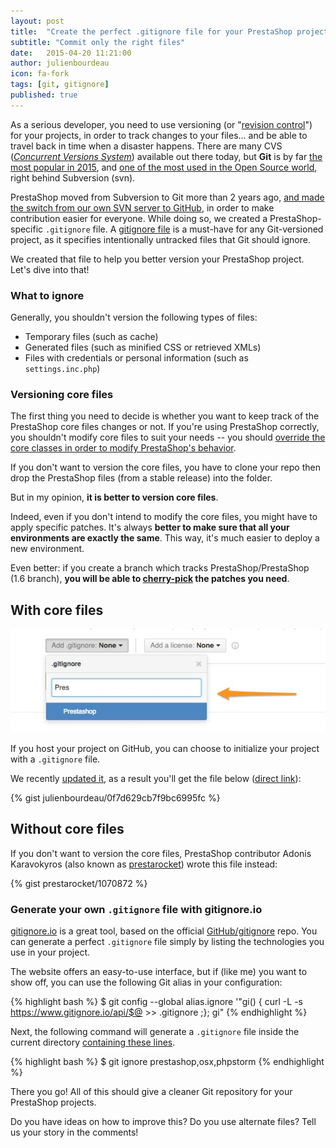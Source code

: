 ```yaml
---
layout: post
title:  "Create the perfect .gitignore file for your PrestaShop projects"
subtitle: "Commit only the right files"
date:   2015-04-20 11:21:00
author: julienbourdeau
icon: fa-fork
tags: [git, gitignore]
published: true
---
```


As a serious developer, you need to use versioning (or "[revision control](http://en.wikipedia.org/wiki/Revision_control)") for your projects, in order to track changes to your files... and be able to travel back in time when a disaster happens. There are many CVS ([_Concurrent Versions System_](http://en.wikipedia.org/wiki/Concurrent_Versions_System)) available out there today, but **Git** is by far [the most popular in 2015](http://stackoverflow.com/research/developer-survey-2015#tech-sourcecontrol), and [one of the most used in the Open Source world](https://www.openhub.net/repositories/compare), right behind Subversion (svn).

PrestaShop moved from Subversion to Git more than 2 years ago, [and made the switch from our own SVN server to GitHub](https://www.prestashop.com/blog/en/prestashop-is-now-on-github/), in order to make contribution easier for everyone. While doing so, we created a PrestaShop-specific `.gitignore` file. A [gitignore file](http://git-scm.com/docs/gitignore) is a must-have for any Git-versioned project, as it specifies intentionally untracked files that Git should ignore.

We created that file to help you better version your PrestaShop project. Let's dive into that!


### What to ignore

Generally, you shouldn't version the following types of files:

* Temporary files (such as cache)
* Generated files (such as minified CSS or retrieved XMLs)
* Files with credentials or personal information (such as `settings.inc.php`)


### Versioning core files

The first thing you need to decide is whether you want to keep track of the PrestaShop core files changes or not. If you're using PrestaShop correctly, you shouldn't modify core files to suit your needs -- you should [override the core classes in order to modify PrestaShop's behavior](http://doc.prestashop.com/display/PS16/Overriding+default+behaviors).

If you don't want to version the core files, you have to clone your repo then drop the PrestaShop files (from a stable release) into the folder.

But in my opinion, **it is better to version core files**.

Indeed, even if you don't intend to modify the core files, you might have to apply specific patches. It's always **better to make sure that all your environments are exactly the same**. This way, it's much easier to deploy a new environment.

Even better: if you create a branch which tracks PrestaShop/PrestaShop (1.6 branch), **you will be able to [cherry-pick](http://git-scm.com/docs/git-cherry-pick) the patches you need**.

## With core files

![.gitignore from GitHub](/assets/images/2015/04/github-new-repo-gitignore.jpg)

If you host your project on GitHub, you can choose to initialize your project with a `.gitignore` file.

We recently [updated it](https://github.com/github/gitignore/pull/1479), as a result you'll get the file below ([direct link](https://github.com/github/gitignore/blob/master/Prestashop.gitignore)):

{% gist julienbourdeau/0f7d629cb7f9bc6995fc %}

## Without core files

If you don't want to version the core files, PrestaShop contributor Adonis Karavokyros (also known as [prestarocket](https://github.com/prestarocket)) wrote this file instead:

{% gist prestarocket/1070872 %}

### Generate your own `.gitignore` file with gitignore.io

[gitignore.io](http://gitignore.io) is a great tool, based on the official [GitHub/gitignore](https://github.com/github/gitignore) repo. You can generate a perfect `.gitignore` file simply by listing the technologies you use in your project.

The website offers an easy-to-use interface, but if (like me) you want to show off, you can use the following Git alias in your configuration:

{% highlight bash %}
$ git config --global alias.ignore '"gi() { curl -L -s https://www.gitignore.io/api/$@ >> .gitignore ;}; gi"
{% endhighlight %}

Next, the following command will generate a `.gitignore` file inside the current directory [containing these lines](https://www.gitignore.io/api/prestashop,osx,phpstorm).

{% highlight bash %}
$ git ignore prestashop,osx,phpstorm
{% endhighlight %}

There you go! All of this should give a cleaner Git repository for your PrestaShop projects.

Do you have ideas on how to improve this? Do you use alternate files? Tell us your story in the comments!
